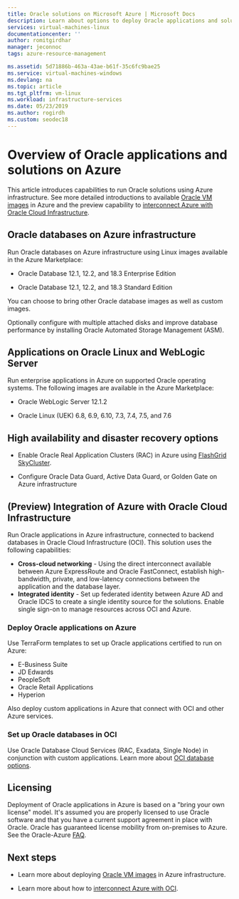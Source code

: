 ```yaml
---
title: Oracle solutions on Microsoft Azure | Microsoft Docs
description: Learn about options to deploy Oracle applications and solutions on Microsoft Azure.
services: virtual-machines-linux
documentationcenter: ''
author: romitgirdhar
manager: jeconnoc
tags: azure-resource-management

ms.assetid: 5d71886b-463a-43ae-b61f-35c6fc9bae25
ms.service: virtual-machines-windows
ms.devlang: na
ms.topic: article
ms.tgt_pltfrm: vm-linux
ms.workload: infrastructure-services
ms.date: 05/23/2019
ms.author: rogirdh
ms.custom: seodec18
---
```


# Overview of Oracle applications and solutions on Azure

This article introduces capabilities to run Oracle solutions using Azure infrastructure. See more detailed introductions to available [Oracle VM images](oracle-vm-solutions.md) in Azure and the preview capability to [interconnect Azure with Oracle Cloud Infrastructure](oracle-oci-overview.md).

## Oracle databases on Azure infrastructure

Run Oracle databases on Azure infrastructure using Linux images available in the Azure Marketplace:

* Oracle Database 12.1, 12.2, and 18.3 Enterprise Edition 

* Oracle Database 12.1, 12.2, and 18.3 Standard Edition 

You can choose to bring other Oracle database images as well as custom images.

Optionally configure with multiple attached disks and improve database performance by installing Oracle Automated Storage Management (ASM).

## Applications on Oracle Linux and WebLogic Server

Run enterprise applications in Azure on supported Oracle operating systems. The following images are available in the Azure Marketplace:

* Oracle WebLogic Server 12.1.2

* Oracle Linux (UEK) 6.8, 6.9, 6.10, 7.3, 7.4, 7.5, and 7.6

## High availability and disaster recovery options

* Enable Oracle Real Application Clusters (RAC) in Azure using [FlashGrid SkyCluster](https://www.flashgrid.io/oracle-rac-in-azure/).

* Configure Oracle Data Guard, Active Data Guard, or Golden Gate on Azure infrastructure

## (Preview) Integration of Azure with Oracle Cloud Infrastructure

Run Oracle applications in Azure infrastructure, connected to backend databases in Oracle Cloud Infrastructure (OCI). This solution uses the following capabilities: 

* **Cross-cloud networking** - Using the direct interconnect available between Azure ExpressRoute and Oracle FastConnect, establish high-bandwidth, private, and low-latency connections between the application and the database layer.
* **Integrated identity** - Set up federated identity between Azure AD and Oracle IDCS to create a single identity source for the solutions. Enable single sign-on to manage resources across OCI and Azure.

### Deploy Oracle applications on Azure

Use TerraForm templates to set up Oracle applications certified to run on Azure:

* E-Business Suite
* JD Edwards
* PeopleSoft
* Oracle Retail Applications
* Hyperion

Also deploy custom applications in Azure that connect with OCI and other Azure services.

### Set up Oracle databases in OCI

Use Oracle Database Cloud Services (RAC, Exadata, Single Node) in conjunction with custom applications. Learn more about [OCI database options](https://docs.cloud.oracle.com/iaas/Content/Database/Concepts/databaseoverview.htm). 
 

## Licensing

Deployment of Oracle applications in Azure is based on a "bring your own license" model. It's assumed you are properly licensed to use Oracle software and that you have a current support agreement in place with Oracle. Oracle has guaranteed license mobility from on-premises to Azure. See the Oracle-Azure [FAQ](https://www.oracle.com/cloud/technologies/oracle-azure-faq.htm).

## Next steps

* Learn more about deploying [Oracle VM images](oracle-vm-solutions.md) in Azure infrastructure.

* Learn more about how to [interconnect Azure with OCI](oracle-oci-overview.md).